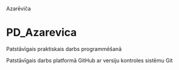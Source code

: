 Azarēviča 
# PD_Azarevica
Patstāvīgais praktiskais darbs programmēšanā

Patstāvīgais darbs platformā GitHub ar versiju kontroles sistēmu Git
